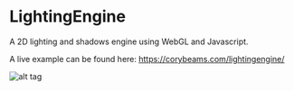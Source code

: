 LightingEngine
==============

A 2D lighting and shadows engine using WebGL and Javascript.

A live example can be found here: https://corybeams.com/lightingengine/

![alt tag](http://puu.sh/e8waf/5bace22882.jpg)
